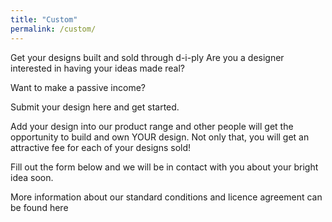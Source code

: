 ```yaml
---
title: "Custom"
permalink: /custom/
---
```




Get your designs built and sold through d-i-ply
Are you a designer interested in having your ideas made real?

Want to make a passive income?

Submit your design here and get started.

Add your design into our product range and other people will get the opportunity to build and own YOUR design. Not only that, you will get an attractive fee for each of your designs sold!

Fill out the form below and we will be in contact with you about your bright idea soon.

More information about our standard conditions and licence agreement can be found here